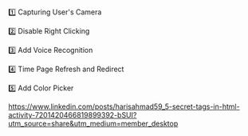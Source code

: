 1️⃣ Capturing User's Camera

2️⃣ Disable Right Clicking

3️⃣ Add Voice Recognition

4️⃣ Time Page Refresh and Redirect

5️⃣ Add Color Picker

https://www.linkedin.com/posts/harisahmad59_5-secret-tags-in-html-activity-7201420466819899392-bSUI?utm_source=share&utm_medium=member_desktop
